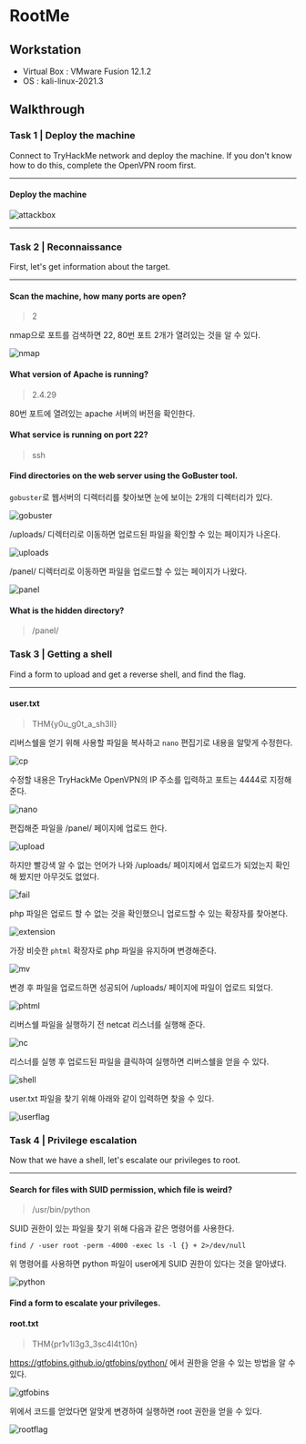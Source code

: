 # RootMe

## Workstation
- Virtual Box : VMware Fusion 12.1.2
- OS : kali-linux-2021.3

## Walkthrough
### Task 1 | Deploy the machine
Connect to TryHackMe network and deploy the machine. If you don't know how to do this, complete the OpenVPN room first.

***

#### Deploy the machine
![attackbox](https://github.com/jasperkim425/Walkthrough/blob/main/TryHackMe/RootMe/image/attackbox.png)

***

### Task 2 | Reconnaissance
First, let's get information about the target.

***

#### Scan the machine, how many ports are open?

> 2

nmap으로 포트를 검색하면 22, 80번 포트 2개가 열려있는 것을 알 수 있다.

![nmap](https://github.com/jasperkim425/Walkthrough/blob/main/TryHackMe/RootMe/image/nmap.png)

#### What version of Apache is running?

> 2.4.29

80번 포트에 열려있는 apache 서버의 버전을 확인한다.

#### What service is running on port 22?

> ssh

#### Find directories on the web server using the GoBuster tool.

`gobuster`로 웹서버의 디렉터리를 찾아보면 눈에 보이는 2개의 디렉터리가 있다.<br>

![gobuster](https://github.com/jasperkim425/Walkthrough/blob/main/TryHackMe/RootMe/image/gobuster.png)

/uploads/ 디렉터리로 이동하면 업로드된 파일을 확인할 수 있는 페이지가 나온다.

![uploads](https://github.com/jasperkim425/Walkthrough/blob/main/TryHackMe/RootMe/image/uploads.png)

/panel/ 디렉터리로 이동하면 파일을 업로드할 수 있는 페이지가 나왔다.

![panel](https://github.com/jasperkim425/Walkthrough/blob/main/TryHackMe/RootMe/image/panel.png)

#### What is the hidden directory?

> /panel/

### Task 3 | Getting a shell
Find a form to upload and get a reverse shell, and find the flag.

***

#### user.txt

> THM{y0u_g0t_a_sh3ll}

리버스쉘을 얻기 위해 사용할 파일을 복사하고 `nano` 편집기로 내용을 알맞게 수정한다.

![cp](https://github.com/jasperkim425/Walkthrough/blob/main/TryHackMe/RootMe/image/cp.png)

수정할 내용은 TryHackMe OpenVPN의 IP 주소를 입력하고 포트는 4444로 지정해준다.

![nano](https://github.com/jasperkim425/Walkthrough/blob/main/TryHackMe/RootMe/image/nano.png)

편집해준 파일을 /panel/ 페이지에 업로드 한다.

![upload](https://github.com/jasperkim425/Walkthrough/blob/main/TryHackMe/RootMe/image/upload.png)

하지만 빨강색 알 수 없는 언어가 나와 /uploads/ 페이지에서 업로드가 되었는지 확인해 봤지만 아무것도 없었다.

![fail](https://github.com/jasperkim425/Walkthrough/blob/main/TryHackMe/RootMe/image/fail.png)

php 파일은 업로드 할 수 없는 것을 확인했으니 업로드할 수 있는 확장자를 찾아본다.

![extension](https://github.com/jasperkim425/Walkthrough/blob/main/TryHackMe/RootMe/image/extension.png)

가장 비슷한 `phtml` 확장자로 php 파일을 유지하며 변경해준다.

![mv](https://github.com/jasperkim425/Walkthrough/blob/main/TryHackMe/RootMe/image/mv.png)

변경 후 파일을 업로드하면 성공되어 /uploads/ 페이지에 파일이 업로드 되었다.

![phtml](https://github.com/jasperkim425/Walkthrough/blob/main/TryHackMe/RootMe/image/phtml.png)

리버스쉘 파일을 실행하기 전 netcat 리스너를 실행해 준다.

![nc](https://github.com/jasperkim425/Walkthrough/blob/main/TryHackMe/RootMe/image/nc.png)

리스너를 실행 후 업로드된 파일을 클릭하여 실행하면 리버스쉘을 얻을 수 있다.

![shell](https://github.com/jasperkim425/Walkthrough/blob/main/TryHackMe/RootMe/image/shell.png)

user.txt 파일을 찾기 위해 아래와 같이 입력하면 찾을 수 있다.

![userflag](https://github.com/jasperkim425/Walkthrough/blob/main/TryHackMe/RootMe/image/userflag.png)

### Task 4 | Privilege escalation
Now that we have a shell, let's escalate our privileges to root.

***

#### Search for files with SUID permission, which file is weird?

> /usr/bin/python

SUID 권한이 있는 파일을 찾기 위해 다음과 같은 명령어를 사용한다.

`find / -user root -perm -4000 -exec ls -l {} + 2>/dev/null`

위 명령어를 사용하면 python 파일이 user에게 SUID 권한이 있다는 것을 알아냈다.

![python](https://github.com/jasperkim425/Walkthrough/blob/main/TryHackMe/RootMe/image/python.png)

#### Find a form to escalate your privileges.

#### root.txt

> THM{pr1v1l3g3_3sc4l4t10n}

https://gtfobins.github.io/gtfobins/python/ 에서 권한을 얻을 수 있는 방법을 알 수 있다.

![gtfobins](https://github.com/jasperkim425/Walkthrough/blob/main/TryHackMe/RootMe/image/gtfobins.png)

위에서 코드를 얻었다면 알맞게 변경하여 실행하면 root 권한을 얻을 수 있다.

![rootflag](https://github.com/jasperkim425/Walkthrough/blob/main/TryHackMe/RootMe/image/rootflag.png)
